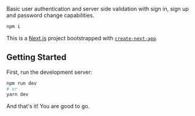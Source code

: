 Basic user authentication and server side validation with sign in, sign up and password change capabilities.

```bash
npm i 
```

This is a [Next.js](https://nextjs.org/) project bootstrapped with [`create-next-app`](https://github.com/vercel/next.js/tree/canary/packages/create-next-app).

## Getting Started

First, run the development server:

```bash
npm run dev
# or
yarn dev
```

And that's it! You are good to go.